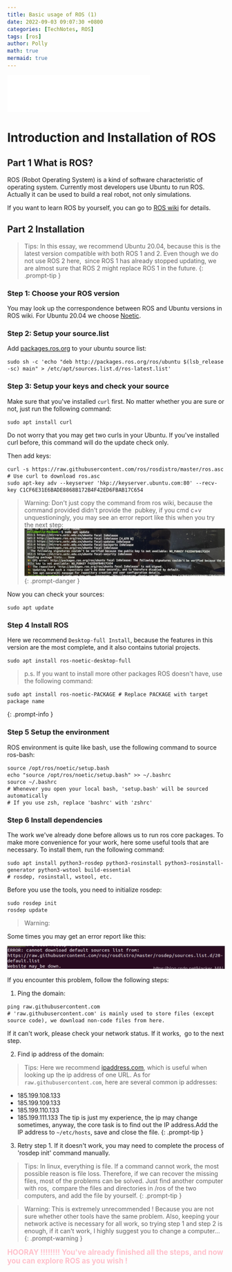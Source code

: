 ```yaml
---
title: Basic usage of ROS (1)
date: 2022-09-03 09:07:30 +0800
categories: [TechNotes, ROS]
tags: [ros]
author: Polly
math: true
mermaid: true
---
```


<iframe frameborder="no" border="0" marginwidth="0" marginheight="0" width=330 height=86 src="//music.163.com/outchain/player?type=2&id=504329738&auto=1&height=66"></iframe>

# Introduction and Installation of ROS

## Part 1 What is ROS?

ROS (Robot Operating System) is a kind of software characteristic of operating system. Currently most developers use Ubuntu to run ROS. Actually it can be used to build a real robot, not only simulations.

If you want to learn ROS by yourself, you can go to <a href="http://wiki.ros.org/">ROS wiki</a>  for details.

## Part 2 Installation

> Tips: In this essay, we recommend Ubuntu 20.04, because this is the latest version compatible with both ROS 1 and 2. Even though we do not use ROS 2 here,  since ROS 1 has already stopped updating, we are almost sure that ROS 2 might replace ROS 1 in the future.
{: .prompt-tip }

### Step 1: Choose your ROS version

You may look up the correspondence between ROS and Ubuntu versions in ROS wiki. For Ubuntu 20.04 we choose <font color=red><a href="http://wiki.ros.org/noetic/Installation/Ubuntu">Noetic</a></font>.

### Step 2: Setup your source.list

Add <a href="http://packages.ros.org/">packages.ros.org</a> to your ubuntu source list:

```shell
sudo sh -c 'echo "deb http://packages.ros.org/ros/ubuntu $(lsb_release -sc) main" > /etc/apt/sources.list.d/ros-latest.list'
```

### Step 3: Setup your keys and check your source

Make sure that you've installed `curl` first. No matter whether you are sure or not, just run the following command:

```shell
sudo apt install curl
```

Do not worry that you may get two curls in your Ubuntu. If you've installed curl before, this command will do the update check only.

Then add keys:

```shell
curl -s https://raw.githubusercontent.com/ros/rosdistro/master/ros.asc 
# Use curl to download ros.asc
sudo apt-key adv --keyserver 'hkp://keyserver.ubuntu.com:80' --recv-key C1CF6E31E6BADE8868B172B4F42ED6FBAB17C654
```

> Warning:
Don't just copy the command from ros wiki, because the command provided didn't provide the  pubkey, if you cmd 
c+v unquestioningly, you may see an error report like this when you try the next step:
![ros_installation_error_key](https://raw.githubusercontent.com/pollycoder/blog_image/main/ros/ros_installation_error_key.jpeg)
{: .prompt-danger }

Now you can check your sources:

```shell
sudo apt update
```

### Step 4 Install ROS

Here we recommend `Desktop-full Install`, because the features in this version are the most complete, and it also contains tutorial projects.

```shell
sudo apt install ros-noetic-desktop-full
```

> p.s. If you want to install more other packages ROS doesn't have, use the following command:
```shell
sudo apt install ros-noetic-PACKAGE # Replace PACKAGE with target package name
```
{: .prompt-info }
### Step 5 Setup the environment

ROS environment is quite like bash, use the following command to source ros-bash:

```shell
source /opt/ros/noetic/setup.bash
echo "source /opt/ros/noetic/setup.bash" >> ~/.bashrc 
source ~/.bashrc 
# Whenever you open your local bash, 'setup.bash' will be sourced automatically
# If you use zsh, replace 'bashrc' with 'zshrc'
```

### Step 6 Install dependencies

The work we've already done before allows us to run ros core packages. To make more convenience for your work, here some useful tools that are necessary. To install them, run the following command:

```shell
sudo apt install python3-rosdep python3-rosinstall python3-rosinstall-generator python3-wstool build-essential
# rosdep, rosinstall, wstool, etc.
```

 Before you use the tools, you need to initialize rosdep:

```shell
sudo rosdep init
rosdep update
```

> Warning:

Some times you may get an error report like this:

![ros_installation_error_rosdep_init](https://raw.githubusercontent.com/pollycoder/blog_image/main/ros/ros_installation_error_rosdep_init.png)

If you encounter this problem, follow the following steps:

1. Ping the domain:

```shell
ping raw.githubusercontent.com
# 'raw.githubusercontent.com' is mainly used to store files (except source code), we download non-code files from here.
```

If it can't work, please check your network status. If it works,  go to the next step.

2. Find ip address of the domain:

> Tips: Here we recommend <a href="https://www.ipaddress.com/">ipaddress.com</a>, which is useful when looking up the ip address of one URL.
As for `raw.githubusercontent.com`, here are several common ip addresses:
- 185.199.108.133
- 185.199.109.133
- 185.199.110.133
- 185.199.111.133
The tip is just my experience, the ip may change sometimes, anyway, the core task is to find out the IP address.Add the IP address to `~/etc/hosts`, save and close the file.
{: .prompt-tip }

3. Retry step 1. If it doesn't work,  you may need to complete the process of 'rosdep init' command manually.

> Tips: In linux, everything is file. If a command cannot work, the most possible reason is file loss. Therefore, if we can recover the missing files, most of the problems can be solved.
Just find another computer with ros,  compare the files and directories in /ros of the two computers, and add the file by yourself.
{: .prompt-tip }

> Warning: This is extremely unrecommended ! Because you are not sure whether other tools have the same problem. Also, keeping your network active is necessary for all work, so trying step 1 and step 2 is enough, if it can't work, I highly suggest you to change a computer...
{: .prompt-warning }

<big><b><font color=pink>HOORAY !!!!!!!! You've already finished all the steps, and now you can explore ROS as you wish !</font></b></big>













